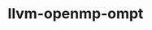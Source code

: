 ---
title: "llvm-openmp-ompt"
layout: cache
categories: [package, v0.18.1]
meta: {"versions": ["tr6_forwards"], "compilers": ["gcc@=7.5.0"], "oss": ["ubuntu18.04"], "platforms": ["linux"], "targets": ["x86_64"], "stacks": ["e4s", "root"], "num_specs": 1, "num_specs_by_stack": {"e4s": 1, "root": 1}}
spec_details: [{"hash": "k7t2h3mquewxwi6y5w36y3ny4esu6k4i", "compiler": "gcc@=7.5.0", "versions": ["tr6_forwards"], "os": "ubuntu18.04", "platform": "linux", "target": "x86_64", "variants": ["build_type=Release", "~ipo", "+libomptarget", "~standalone"], "stacks": ["e4s", "root"], "size": "-", "tarball": "https://binaries.spack.io/v0.18.1/build_cache/linux-ubuntu18.04-x86_64/gcc-7.5.0/llvm-openmp-ompt-tr6_forwards/linux-ubuntu18.04-x86_64-gcc-7.5.0-llvm-openmp-ompt-tr6_forwards-k7t2h3mquewxwi6y5w36y3ny4esu6k4i.spack"}]
---